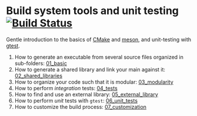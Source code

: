 # Build system tools and unit testing  [![Build Status](https://travis-ci.org/asartori86/build_system_tools.svg?branch=master)](https://travis-ci.org/asartori86/build_system_tools)

Gentle introduction to the basics of [CMake](https://cmake.org/) and [meson](http://mesonbuild.com/), and unit-testing with [gtest](https://github.com/google/googletest/).

1. How to generate an executable from several source files organized in sub-folders: [01_basic](./01_basic)
2. How to generate a shared library and link your main against it: [02_shared_libraries](./02_shared_libraries)
3. How to organize your code such that it is modular: [03_modularity](./03_modularity)
4. How to perform *integration* tests: [04_tests](./04_tests)
5. How to find and use an external library: [05_external_library](./05_external_library)
6. How to perform *unit* tests with `gtest`: [06_unit_tests](./06_unit_tests)
7. How to customize the build process: [07_customization](./07_customization)

